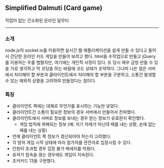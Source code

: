 
## Simplified Dalmuti (Card game)

  직업이 없는 간소화된 온라인 달무티

---

### 소개

node.js의 socket.io를 이용하면 실시간 웹 애플리케이션을 쉽게 만들 수 있다고 들어서 간단한 온라인 카드 게임을 만들어 보려고 했다. html을 수작업으로 만들고 jQuery를 이용하는 우를 범했지만, 여기에는 개인적 사정이 있다. 또 당시 매우 금방 만들 수 있을 거로 생각하고 막 코딩을 하는 바람에 코드 상태가 조악하다. 그나마 나은 점은 서버에서 처리해야 할 부분과 클라이언트에서 처리해야 할 부분을 구분하고, 소통간 발생할 수 있는 예외적 상황을 고려하여 만들었다는 점이다. 

### 특징

- 클라이언트 쪽에는 대체로 무언가를 표시하는 기능만 넣었다. 
- 클라이언트간 소통이 필요한 정보의 경우 서버에서 만들어서 전파했다. 
- 클라이언트에서 서버로 정보를 보내는 경우 받는 정보가 유효한지 확인했다.
  - 게임 법칙에 위배되는 정보 (예: 자기 차례가 아닌데 패를 내는 상황, 손에 없는 패를 내는 상황)
- 언제 클라이언트 쪽 정보가 갱신되어야 하는지 고려했다.
- 각 방의 게임 시작 상태에 따라 참가자를 관전자로 입장시킬 수 있다.
- 인원이 초과할 경우 입장 불가 메세지를 띄웠다.
- 유저가 접속을 끊는 경우에도 게임이 지속된다.
- 조커카드 13을 구현했다. 





